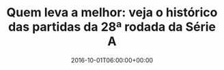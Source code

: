 ---
layout: post
title: "Quem leva a melhor: veja o histórico das partidas da 28ª rodada da Série A"
date: 2016-10-01T06:00:00+00:00
external_link: "http://globoesporte.globo.com/futebol/brasileirao-serie-a/noticia/2016/10/quem-leva-melhor-veja-o-historico-das-partidas-da-28-rodada-da-serie.html"
categories: news globo.com
---